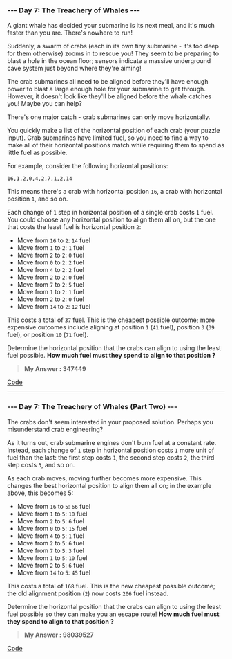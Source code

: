 
### **--- Day 7: The Treachery of Whales ---**

A giant whale has decided your submarine is its next meal, and it's much faster than you are. There's nowhere to run!

Suddenly, a swarm of crabs (each in its own tiny submarine - it's too deep for them otherwise) zooms in to rescue you! They seem to be preparing to blast a hole in the ocean floor; sensors indicate a massive underground cave system just beyond where they're aiming!

The crab submarines all need to be aligned before they'll have enough power to blast a large enough hole for your submarine to get through. However, it doesn't look like they'll be aligned before the whale catches you! Maybe you can help?

There's one major catch - crab submarines can only move horizontally.

You quickly make a list of the horizontal position of each crab (your puzzle input). Crab submarines have limited fuel, so you need to find a way to make all of their horizontal positions match while requiring them to spend as little fuel as possible.

For example, consider the following horizontal positions:

```16,1,2,0,4,2,7,1,2,14```

This means there's a crab with horizontal position ```16```, a crab with horizontal position ```1```, and so on.

Each change of ```1``` step in horizontal position of a single crab costs ```1``` fuel. You could choose any horizontal position to align them all on, but the one that costs the least fuel is horizontal position ```2```:

* Move from ```16``` to ```2```: ```14``` fuel
* Move from ```1``` to ```2```: ```1``` fuel
* Move from ```2``` to ```2```: ```0``` fuel
* Move from ```0``` to ```2```: ```2``` fuel
* Move from ```4``` to ```2```: ```2``` fuel
* Move from ```2``` to ```2```: ```0``` fuel
* Move from ```7``` to ```2```: ```5``` fuel
* Move from ```1``` to ```2```: ```1``` fuel
* Move from ```2``` to ```2```: ```0``` fuel
* Move from ```14``` to ```2```: ```12``` fuel

This costs a total of ```37``` fuel. This is the cheapest possible outcome; more expensive outcomes include aligning at position ```1``` (```41``` fuel), position ```3``` (```39``` fuel), or position ```10``` (```71``` fuel).

Determine the horizontal position that the crabs can align to using the least fuel possible. **How much fuel must they spend to align to that position ?**

> **My Answer : 347449**

[Code]()
 
------
 
### **--- Day 7: The Treachery of Whales (Part Two) ---**

The crabs don't seem interested in your proposed solution. Perhaps you misunderstand crab engineering?

As it turns out, crab submarine engines don't burn fuel at a constant rate. Instead, each change of ```1``` step in horizontal position costs ```1``` more unit of fuel than the last: the first step costs ```1```, the second step costs ```2```, the third step costs ```3```, and so on.

As each crab moves, moving further becomes more expensive. This changes the best horizontal position to align them all on; in the example above, this becomes 5:

* Move from ```16``` to ```5```: ```66``` fuel
* Move from ```1``` to ```5```: ```10``` fuel
* Move from ```2``` to ```5```: ```6``` fuel
* Move from ```0``` to ```5```: ```15``` fuel
* Move from ```4``` to ```5```: ```1``` fuel
* Move from ```2``` to ```5```: ```6``` fuel
* Move from ```7``` to ```5```: ```3``` fuel
* Move from ```1``` to ```5```: ```10``` fuel
* Move from ```2``` to ```5```: ```6``` fuel
* Move from ```14``` to ```5```: ```45``` fuel

This costs a total of ```168``` fuel. This is the new cheapest possible outcome; the old alignment position (```2```) now costs ```206``` fuel instead.

Determine the horizontal position that the crabs can align to using the least fuel possible so they can make you an escape route! **How much fuel must they spend to align to that position ?**

> **My Answer : 98039527**

[Code]()

